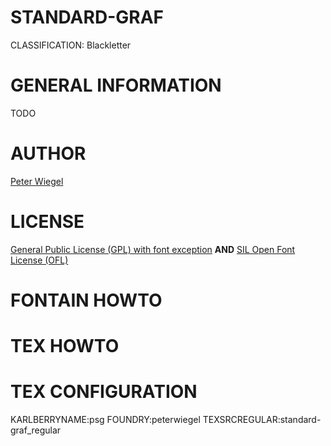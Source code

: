 STANDARD-GRAF
=============
CLASSIFICATION: Blackletter


GENERAL INFORMATION
===================
TODO


AUTHOR
======
[Peter Wiegel](http://www.peter-wiegel.de/)


LICENSE
=======
[General Public License (GPL) with font exception](http://www.fsf.org/licenses/gpl.html) **AND**
[SIL Open Font License (OFL)](http://scripts.sil.org/OFL)



FONTAIN HOWTO
=============


TEX HOWTO
=========


TEX CONFIGURATION
=================
KARLBERRYNAME:psg
FOUNDRY:peterwiegel
TEXSRCREGULAR:standard-graf_regular

